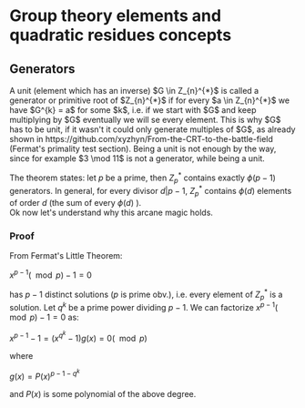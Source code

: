 # Group theory elements and quadratic residues concepts

## Generators

<p>
  A unit (element which has an inverse) $G \in Z_{n}^{*}$ is called a generator or primitive root of $Z_{n}^{*}$ if for every $a \in Z_{n}^{*}$ we have $G^{k} = a$ for some $k$, i.e. if we start with $G$ and keep multiplying by $G$ eventually we will se every element. This is why $G$ has to be unit, if it wasn't it could only generate multiples of $G$, as already shown in https://github.com/xyzhyn/From-the-CRT-to-the-battle-field (Fermat's primality test section). Being a unit is not enough by the way, since for example $3 \mod 11$ is not a generator, while being a unit.<br>

  The theorem states: let $p$ be a prime, then $Z_{p}^{\ast}$ contains exactly $\phi(p - 1)$ generators. In general, for every divisor $d | p - 1$, $Z_{p}^{\ast}$ contains $\phi(d)$ elements of order $d$ (the sum of every $\phi(d)$ ).<br>
  Ok now let's understand why this arcane magic holds.
</p>

### Proof

<p>
  From Fermat's Little Theorem:

  $x^{p - 1} (\mod p) - 1 = 0$

  has $p - 1$ distinct solutions ($p$ is prime obv.), i.e. every element of $Z_{p}^{\ast}$ is a solution. Let $q^{k}$ be a prime power dividing $p - 1$. We can factorize $x^{p - 1} (\mod p) - 1 = 0$ as:

  $x^{p - 1} - 1 = (x^{q^{k}} - 1)g(x) = 0 (\mod p)$

  where

  $g(x) = P(x)^{p - 1 - q^{k}}$

  and $P(x)$ is some polynomial of the above degree.  
</p>

